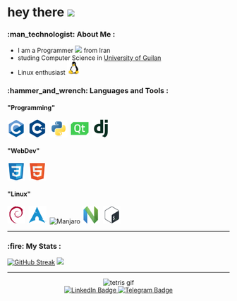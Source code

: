 
<h1>
  hey there
  <img src="https://media.giphy.com/media/hvRJCLFzcasrR4ia7z/giphy.gif" width="30px"/>
</h1>


<h3> :man_technologist: About Me :</h3>
<div>
  <ul>
    <li>
      I am a Programmer <img src="https://media.giphy.com/media/WUlplcMpOCEmTGBtBW/giphy.gif" width="30"> from Iran
    </li>
    <li>
      studing Computer Science in <a href="https://en.wikipedia.org/wiki/University_of_Guilan">University of Guilan</a>
    </li>
    <li>
      Linux enthusiast <img src="https://github.com/devicons/devicon/blob/master/icons/linux/linux-original.svg" width="30"> 
    </li>
  </ul>
</div>


<div>
 <h3>:hammer_and_wrench: Languages and Tools :</h3>
    <h4>"Programming"</h4>
      <img src="https://github.com/devicons/devicon/blob/master/icons/c/c-original.svg" title="c" alt="c" width="40" height="40"/>&nbsp;
      <img src="https://github.com/devicons/devicon/blob/master/icons/cplusplus/cplusplus-plain.svg" title="cplusplus" alt="cplusplus" width="40" height="40"/>&nbsp;
      <img src="https://github.com/devicons/devicon/blob/master/icons/python/python-original.svg" title="python" alt="python" width="40" height="40"/>&nbsp;
      <img src="https://github.com/devicons/devicon/blob/master/icons/qt/qt-original.svg" title="qt" alt="qt" width="40" height="40"/>&nbsp;
      <img src="https://github.com/devicons/devicon/blob/master/icons/django/django-plain.svg" title="django" alt="django" width="40" height="40"/>
    <h4>"WebDev"</h4>
      <img src="https://github.com/devicons/devicon/blob/master/icons/css3/css3-original.svg" title="css3" alt="css3" width="40" height="40"/>&nbsp;
      <img src="https://github.com/devicons/devicon/blob/master/icons/html5/html5-original.svg" title="html5" alt="html5" width="40" height="40"/>
    <h4>"Linux"</h4>
      <img src="https://github.com/devicons/devicon/blob/master/icons/debian/debian-original.svg" title="debian" alt="debian" width="40" height="40"/>&nbsp;
      <img src="https://github.com/devicons/devicon/blob/master/icons/archlinux/archlinux-original.svg" title="archlinux" alt="archlinux" width="40" height="40"/>&nbsp;
      <img src="https://upload.wikimedia.org/wikipedia/commons/thumb/3/3e/Manjaro-logo.svg/2048px-Manjaro-logo.svg.png" title="Manjaro" alt="Manjaro" width="40" height="40"/>
      <img src="https://github.com/devicons/devicon/blob/master/icons/neovim/neovim-original.svg" title="neovim" alt="neovim" width="40" height="40"/>&nbsp;
      <img src="https://github.com/devicons/devicon/blob/master/icons/bash/bash-original.svg" title="bash" alt="bash" width="40" height="40"/>&nbsp;

</div>

<hr/>

<div>
<h3>
  :fire: My Stats :
</h3>
<a href="https://git.io/streak-stats"><img src="http://github-readme-streak-stats.herokuapp.com?user=cs-astronaut&theme=github-dark-blue" alt="GitHub Streak" /></a>
  <picture>
  <source
    srcset="https://github-readme-stats.vercel.app/api?username=cs-astronaut&show_icons=true&theme=transparent"
    media="(prefers-color-scheme: dark)"
  />
  <source
    srcset="https://github-readme-stats.vercel.app/api?username=cs-astronaut&show_icons=true"
    media="(prefers-color-scheme: tokyonight), (prefers-color-scheme: tokyonight)"
  />
  <img src="https://github-readme-stats.vercel.app/api?username=cs-astronaut&show_icons=true" />
</picture>

  
</div>

<hr/>
<div id="header" align="center">
  <img src="https://metro.co.uk/wp-content/uploads/2014/06/tetris.gif?quality=90&strip=all&zoom=1&resize=400%2C333" width="100" alt="tetris gif"/>        
</div>

<div id="badges" align="center"> 
  <a href="https://www.linkedin.com/in/amin-farahani-8a6511263/">
    <img src="https://img.shields.io/badge/LinkedIn-blue?style=for-the-badge&logo=linkedin&logoColor=white" alt="LinkedIn Badge"/>
  </a>

  <a href="https://telegram.me/Darkspiral01">
    <img src="https://img.shields.io/badge/Telegram-blue?style=for-the-badge&logo=Telegram&logoColor=white" alt="Telegram Badge"/>
  </a>
</div>

<div id="badges" align="center"> 
  <img src="https://komarev.com/ghpvc/?username=cs-astronaut&style=flat-square&color=blue" alt=""/>
</div>


